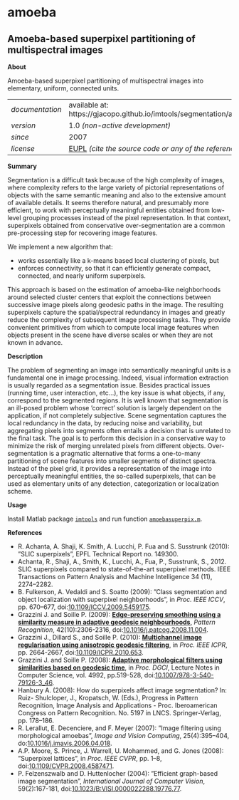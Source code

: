 amoeba
======

Amoeba-based superpixel partitioning of multispectral images
---

**About**

Amoeba-based superpixel partitioning of multispectral images into elementary, uniform, connected units.

<table align="center">
    <tr> <td align="left"><i>documentation</i></td> <td align="left">available at: https://gjacopo.github.io/imtools/segmentation/amoebasuperpix.html</td> </tr> 
    <tr> <td align="left"><i>version</i></td> <td align="left">1.0 <i>(non-active development)</i> </td> </tr> 
    <tr> <td align="left"><i>since</i></td> <td align="left">2007</td> </tr> 
    <tr> <td align="left"><i>license</i></td> <td align="left"><a href="https://joinup.ec.europa.eu/sites/default/files/eupl1.1.-licence-en_0.pdfEUPL">EUPL</a>  <i>(cite the source code or any of the references below!)</i> </td> </tr> 
</table>

**Summary**

Segmentation is a difficult task because of the high complexity of images, where complexity refers to the large variety of pictorial representations of objects with the same semantic meaning and also to the extensive amount of available details.
It seems therefore natural, and presumably more efficient, to work with perceptually meaningful entities obtained from low-level grouping processes instead of the pixel representation. In that context, superpixels obtained from conservative over-segmentation are a common pre-processing step for recovering image features. 

We implement a new algorithm that:
* works essentially like a k-means based local clustering of pixels, but 
* enforces connectivity, so that it can efficiently generate compact, connected, and nearly uniform superpixels. 

This approach is based on the estimation of amoeba-like neighborhoods around selected cluster centers that exploit the connections between successive image pixels along geodesic paths in the image. The resulting superpixels capture the spatial/spectral redundancy in images and greatly reduce the complexity of subsequent image processing tasks. They provide convenient primitives from which to compute local image features when objects present in the scene have diverse scales or when they are not known in advance. 

**Description**

The problem of segmenting an image into semantically meaningful units is a fundamental one in image processing. Indeed, visual information extraction is usually regarded as a segmentation issue. Besides practical issues (running time, user interaction, etc...), the key issue is what objects, if any, correspond to the segmented regions. It is well known that segmentation is an ill-posed problem whose ’correct’ solution is largely dependent on the application, if not completely subjective. Scene segmentation captures the local redundancy in the data, by reducing noise and variability, but aggregating pixels into segments often entails a decision that is unrelated to the final task. The goal is to perform this decision in a conservative way to minimize the risk of merging unrelated pixels from different objects. Over-segmentation is a pragmatic
alternative that forms a one-to-many partitioning of scene features into smaller segments of distinct spectra. Instead of the pixel grid, it provides a representation of the image into perceptually meaningful entities, the so-called superpixels, that can be used as elementary units of any detection, categorization or localization scheme.

**Usage** 

Install Matlab package [`imtools`](https://gjacopo.github.io/imtools/) and run function  [`amoebasuperpix.m`](https://gjacopo.github.io/imtools/segmentation/amoebasuperpix.m).

**<a name="References"></a>References** 

* <a name=“ASSLFS10”></a>R. Achanta, A. Shaji, K. Smith, A. Lucchi, P. Fua and S. Susstrunk (2010): ”SLIC superpixels”, EPFL Technical Report no. 149300.
* Achanta, R., Shaji, A., Smith, K., Lucchi, A., Fua, P., Susstrunk, S., 2012. SLIC
superpixels compared to state-of-the-art superpixel methods. IEEE Transactions
on Pattern Analysis and Machine Intelligence 34 (11), 2274–2282.
* <a name=“FVS09”></a>B. Fulkerson, A. Vedaldi and S. Soatto (2009): ”Class segmentation and object localization with superpixel neighborhoods”, in _Proc. IEEE ICCV_, pp. 670–677, doi:[10.1109/ICCV.2009.5459175](http://dx.doi.org/10.1109/ICCV.2009.5459175).
* <a name=“GS09”></a>Grazzini J. and Soille P. (2009): [**Edge-preserving smoothing using a similarity measure in adaptive geodesic neighbourhoods**](http://www.sciencedirect.com/science/article/pii/S003132030800469X), _Pattern Recognition_, 42(10):2306-2316, doi:[10.1016/j.patcog.2008.11.004](http://dx.doi.org/10.1016/j.patcog.2008.11.004).
* <a name=“GDS10”></a>Grazzini J., Dillard S., and Soille P. (2010): [**Multichannel image regularisation using anisotropic geodesic filtering**](http://ieeexplore.ieee.org/xpls/abs_all.jsp?arnumber=5596008), in _Proc. IEEE ICPR_, pp. 2664-2667, doi:[10.1109/ICPR.2010.653](http://dx.doi.org/10.1109/ICPR.2010.653).
* <a name=“GS08”></a>Grazzini J.  and Soille P. (2008): [**Adaptive morphological filters using similarities based on geodesic time**](http://www.springerlink.com/content/f6v62233xqkklq72), in _Proc. DGCI_, Lecture Notes in Computer Science, vol. 4992, pp.519-528, doi:[10.1007/978-3-540-79126-3_46](http://dx.doi.org/10.1007/978-3-540-79126-3_46).
* <a name=“Hanbury08”></a> Hanbury A. (2008): How do superpixels affect image segmentation? In: Ruiz-
Shulcloper, J., Kropatsch, W. (Eds.), Progress in Pattern Recognition, Image
Analysis and Applications - Proc. Iberoamerican Congress on Pattern Recognition.
No. 5197 in LNCS. Springer-Verlag, pp. 178–186.
* <a name=“LDM07”></a>R. Lerallut, E. Decenciere, and F. Meyer (2007): ”Image filtering using morphological amoebas”, _Image and Vision Computing_, 25(4):395–404, do:[10.1016/j.imavis.2006.04.018](http://dx.doi.org/10.1016/j.imavis.2006.04.018).
* <a name=“MPWMJ08”></a>A.P. Moore, S. Prince, J. Warrell, U. Mohammed, and G. Jones (2008): ”Superpixel lattices”, in _Proc. IEEE CVPR_, pp. 1–8, doi:[10.1109/CVPR.2008.4587471](http://dx.doi.org/10.1109/CVPR.2008.4587471).
* <a name=“FH04”></a>P. Felzenszwalb and D. Huttenlocher (2004): ”Efficient graph-based image segmentation”, _International Journal of Computer Vision_, 59(2):167-181, doi:[10.1023/B:VISI.0000022288.19776.77](http://dx.doi.org/10.1023/B:VISI.0000022288.19776.77).
